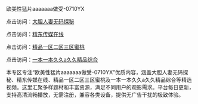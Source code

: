 欧美性猛片aaaaaaa做受-0710YX

点击访问：<a href="https://heiliaoll4qsx.pages.dev">大胆人妻无码探秘</a>

点击访问：<a href="https://heiliaowzu4ur.pages.dev">精东传媒在线</a>

点击访问：<a href="https://heiliaozj3tjd.pages.dev">精品一区二区三区蜜桃</a>

点击访问：<a href="https://heiliaoe8ajia.pages.dev">一本一本久久a久久精品综合</a>

本专区专注“欧美性猛片aaaaaaa做受-0710YX”优质内容，涵盖大胆人妻无码探秘、精东传媒在线、精品一区二区三区蜜桃及一本一本久久a久久精品综合等精选视频。这里汇聚多样题材和丰富资源，满足不同用户的观影需求。平台每日更新，支持高清流畅播放，无需注册，兼容各类设备，提供无广告干扰的极致体验。

<span style="display:none;">[Canonical link](https://github.com/tam20250710/so46)</span>
